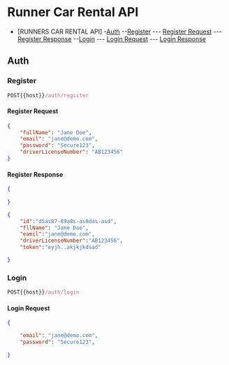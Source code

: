 # Runner Car Rental API

- [RUNNERS CAR RENTAL API]
    -[Auth](#auth)
    --[Register](#register)
     --- [Register Request](#register-request)
     --- [Register Response](#register-response)
    --[Login](#login)
    --- [Login Request](#login-request)
    --- [Login Response](#Login-response)


## Auth

### Register 


```js
POST{{host}}/auth/register

```

#### Register Request

```json
{
    "fullName": "Jane Doe",
    "email": "jane@demo.com",
    "password": "Secure123",
    "driverLicenseNumber": "AB123456"
}
```

#### Register Response
```json
{
    
}
```
```json
{
    "id":"d5as87-89a8s-as9das-asd",
    "fllName": "Jane Doe",
    "eamil":"jane@demo.com",
    "driverLicenseNumber":"AB123456",
    "token":"eyjh..akjkjkdsad"

}
```
### Login

```js
POST{{host}}/auth/login

```

#### Login Request

```json
{

    "email": "jane@demo.com",
    "password": "Secure123",
    
}
```
